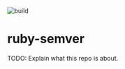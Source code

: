 ![build](https://github.com/renovatebot/ruby-semver/workflows/build/badge.svg)

# ruby-semver

TODO: Explain what this repo is about.